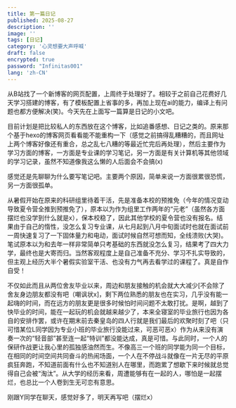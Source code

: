 ```yaml
---
title: 第一篇日记
published: 2025-08-27
description: ''
image: ''
tags: [日记]
category: '心灵想要大声呼喊'
draft: false 
encrypted: true
password: "Infinitas001"
lang: 'zh-CN'
---
```


从B站找了一个新博客的网页配置，上周终于处理好了。相较于之前自己花费好几天学习搭建的博客，有了模板配置上省事的多，再加上现在ai的能力，编译上有问题也都方便解决(笑)。今天先在上面写一篇算是日记的小文吧。

目前计划是把比较私人的东西放在这个博客，比如追番感想、日记之类的。原来那个基于hexo的博客网页看看能不能重构一下（感觉之前搞得乱糟糟的，而且网址上两个博客好像还有重合，总之乱七八糟的等最近忙完后再处理），然后主要作为学习方面的博客，一方面是专业课的学习笔记，另一方面是有关计算机等其他领域的学习记录，虽然不知道像我这么懒的人后面会不会搞(x)

感觉还是先聊聊为什么要写笔记吧。主要两个原因，简单来说一方面很累很恐慌，另一方面很孤单。

从暑假开始在原来的科研组里待着干活，先是准备本校的预推免（今年的情况变动导致夏令营全推到预推免了），原本以为作为组里工作两年的“元老”（虽然各方面摆烂也没学到什么就是x），保本校稳了，因此其他学校的夏令营也没有报名。结果由于自己的惰性，没怎么复习专业课，从七月起到八月中旬面试时也就在面试前一周快速复习了一下固体量力和电动，面试时候自然可想而知，全线溃败(大哭)。笔试原本以为和去年一样非常简单只考基础的东西就没怎么复习，结果考了四大力学，最终也是大寄而归。当然客观程度上是自己准备不充分、学习不扎实导致的，但主观上经历大半个暑假实验室干活、也没有力气再去看学过的课程了。真是自作自受！

不仅如此而且从两位舍友毕业以来，周边和朋友接触的机会就大大减少\[不会除了舍友身边朋友都没有吧（嘲讽状x\]，剩下两位熟悉的朋友也在实习，几乎没有能一起嗨的时间，而在远方的朋友更是很多时候怕时间问题不太敢打扰。是啊，越到了快毕业的时间，能在一起玩的机会就越来越少了，本来全寝室的毕业旅行也因为各自的安排作罢，或许在期末前去秦皇岛的四人行就是我们最后的欢聚时刻了吧（只可惜某位L同学因为专业小班的毕业旅行没能过来，可恶可恶x）作为从来没有演奏一次的“轻音部”甚至连一起“特训”都没能达成，真是可惜。与此同时，一个人的保研作战更让我心里的孤独感油然而生。不像高三一个班的同学能为同一个目标，在相同的时间空间共同奋斗的热闹场面，一个人在不停战斗就像在一片无尽的平原疯狂奔跑，不知道前面有什么也不知道别人在哪里，而跑累了想歇下来时候就总觉得自己会被“淘汰”。从大学的经历来看，周遭能够有在一起的人，哪怕是一起摆烂，也总比一个人卷到生无可恋有意思。

刚跟Y同学在聊天，感觉好多了，明天再写吧（摆烂x）